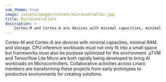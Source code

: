 ```yaml
---
sub_theme: true
image: /assets/images/content/microcontroller.jpg
title: Microcontrollers
description: >
    Cortex-M and Cortex-A are devices with minimal capacities, minimal RAM and storage. CPU inference workloads must...
---
```

Cortex-M and Cortex-A are devices with minimal capacities, minimal RAM and storage. CPU inference workloads must not only fit into a small space but frameworks must also be purpose optimized for the environment. µTVM and Tensorflow Lite Micro are both rapidly being developed to bring AI workloads on Microcontrollers. Collaborative activities across Linaro members are transforming these projects from early prototypes to productive environments for creating solutions.
